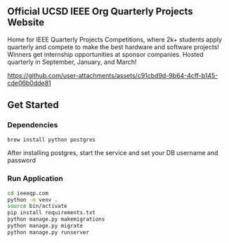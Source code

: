 ## Official UCSD IEEE Org Quarterly Projects Website

Home for IEEE Quarterly Projects Competitions, where 2k+ students apply quarterly and compete to make the best hardware and software projects! Winners get internship opportunities at sponsor companies. Hosted quarterly in September, January, and March!

https://github.com/user-attachments/assets/c91cbd9d-9b64-4cff-b145-cde06b0dde81

## Get Started

### Dependencies 
```bash
brew install python postgres
```
After installing postgres, start the service and set your DB username and password

### Run Application
```bash
cd ieeeqp.com
python -m venv .
source bin/activate
pip install requirements.txt
python manage.py makemigrations
python manage.py migrate
python manage.py runserver
```
